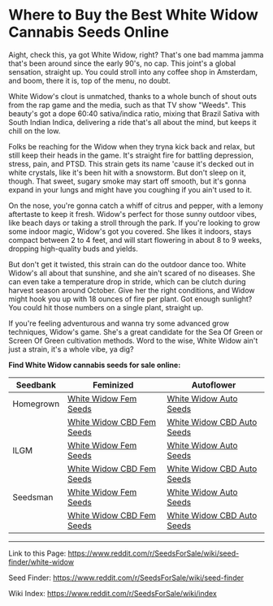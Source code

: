 # Where to Buy the Best White Widow Cannabis Seeds Online

Aight, check this, ya got White Widow, right? That's one bad mamma jamma that's been around since the early 90's, no cap. This joint's a global sensation, straight up. You could stroll into any coffee shop in Amsterdam, and boom, there it is, top of the menu, no doubt.

White Widow's clout is unmatched, thanks to a whole bunch of shout outs from the rap game and the media, such as that TV show "Weeds". This beauty's got a dope 60:40 sativa/indica ratio, mixing that Brazil Sativa with South Indian Indica, delivering a ride that's all about the mind, but keeps it chill on the low.

Folks be reaching for the Widow when they tryna kick back and relax, but still keep their heads in the game. It's straight fire for battling depression, stress, pain, and PTSD. This strain gets its name 'cause it's decked out in white crystals, like it's been hit with a snowstorm. But don't sleep on it, though. That sweet, sugary smoke may start off smooth, but it's gonna expand in your lungs and might have you coughing if you ain't used to it.

On the nose, you're gonna catch a whiff of citrus and pepper, with a lemony aftertaste to keep it fresh. Widow's perfect for those sunny outdoor vibes, like beach days or taking a stroll through the park. If you're looking to grow some indoor magic, Widow's got you covered. She likes it indoors, stays compact between 2 to 4 feet, and will start flowering in about 8 to 9 weeks, dropping high-quality buds and yields.

But don't get it twisted, this strain can do the outdoor dance too. White Widow's all about that sunshine, and she ain't scared of no diseases. She can even take a temperature drop in stride, which can be clutch during harvest season around October. Give her the right conditions, and Widow might hook you up with 18 ounces of fire per plant. Got enough sunlight? You could hit those numbers on a single plant, straight up.

If you're feeling adventurous and wanna try some advanced grow techniques, Widow's game. She's a great candidate for the Sea Of Green or Screen Of Green cultivation methods. Word to the wise, White Widow ain't just a strain, it's a whole vibe, ya dig?

**Find White Widow cannabis seeds for sale online:**

| Seedbank  | Feminized | Autoflower |
|-----------|-----------|------------|
| Homegrown | [White Widow Fem Seeds](https://homegrowncannabisco.com/products/white-widow-feminized-marijuana-seeds?a_aid=sale) | [White Widow Auto Seeds](https://homegrowncannabisco.com/products/white-widow-autoflower-marijuana-seeds?a_aid=sale) |
|           | [White Widow CBD Fem Seeds](https://homegrowncannabisco.com/products/cbd-white-widow-feminized-marijuana-seeds?a_aid=sale) | [White Widow CBD Auto Seeds](https://homegrowncannabisco.com/products/cbd-white-widow-autoflower-marijuana-seeds?a_aid=sale) |
| ILGM      | [White Widow Fem Seeds](https://ilgm.com/products/white-widow-feminized-seeds?aff=2191) | [White Widow Auto Seeds](https://ilgm.com/products/white-widow-autoflower-seeds?aff=2191) |
|           | [White Widow CBD Fem Seeds](https://ilgm.com/products/white-widow-cbd-feminized-seeds?aff=2191) | [White Widow CBD Auto Seeds](https://ilgm.com/products/white-widow-cbd-autoflower-seeds?aff=2191) |
| Seedsman  | [White Widow Fem Seeds](https://www.seedsman.com/white-widow-feminised-seeds-whitewidow?a_aid=56f632ea3916c) | [White Widow Auto Seeds](https://www.seedsman.com/white-widow-auto-feminised-seeds-auto-white-widow?a_aid=56f632ea3916c) |
|           | [White Widow CBD Fem Seeds](https://www.seedsman.com/white-widow-cbd-feminised-seeds-pyramid-seeds?a_aid=56f632ea3916c) | [White Widow CBD Auto Seeds](https://www.seedsman.com/white-widow-cbd-auto-feminised-seeds?a_aid=56f632ea3916c) |

___

Link to this Page: https://www.reddit.com/r/SeedsForSale/wiki/seed-finder/white-widow

Seed Finder: https://www.reddit.com/r/SeedsForSale/wiki/seed-finder

Wiki Index: https://www.reddit.com/r/SeedsForSale/wiki/index
